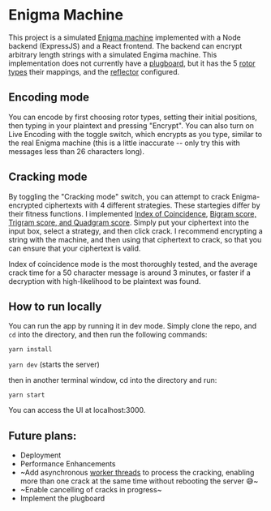 # Enigma Machine

This project is a simulated [Enigma machine](https://en.wikipedia.org/wiki/Enigma_machine) implemented with a Node backend (ExpressJS) and a React frontend. The backend can encrypt arbitrary length strings with a simulated Engima machine. This implementation does not currently have a [plugboard](https://en.wikipedia.org/wiki/Enigma_machine#Plugboard), but it has the 5 [rotor types](https://en.wikipedia.org/wiki/Enigma_rotor_details) their mappings, and the [reflector](https://en.wikipedia.org/wiki/Enigma_machine#Reflector) configured.

## Encoding mode
You can encode by first choosing rotor types, setting their initial positions, then typing in your plaintext and pressing "Encrypt". You can also turn on Live Encoding with the toggle switch, which encrypts as you type, similar to the real Enigma machine (this is a little inaccurate -- only try this with messages less than 26 characters long). 

## Cracking mode
By toggling the "Cracking mode" switch, you can attempt to crack Enigma-encrypted ciphertexts with 4 different strategies. These startegies differ by their fitness functions. I implemented [Index of Coincidence](https://en.wikipedia.org/wiki/Index_of_coincidence), [Bigram score, Trigram score, and Quadgram score](http://practicalcryptography.com/cryptanalysis/text-characterisation/monogram-bigram-and-trigram-frequency-counts/). Simply put your ciphertext into the input box, select a strategy, and then click crack. I recommend encrypting a string with the machine, and then using that ciphertext to crack, so that you can ensure that your ciphertext is valid. 

Index of coincidence mode is the most thoroughly tested, and the average crack time for a 50 character message is around 3 minutes, or faster if a decryption with high-likelihood to be plaintext was found.

## How to run locally
You can run the app by running it in dev mode.
Simply clone the repo, and `cd` into the directory, and then run the following commands:

`yarn install`

`yarn dev` (starts the server)

then in another terminal window, cd into the directory and run:

`yarn start`

You can access the UI at localhost:3000.

## Future plans:
* Deployment
* Performance Enhancements
* ~Add asynchronous [worker threads](https://nodejs.org/api/worker_threads.html) to process the cracking, enabling more than one crack at the same time without rebooting the server 😅~
* ~Enable cancelling of cracks in progress~
* Implement the plugboard

